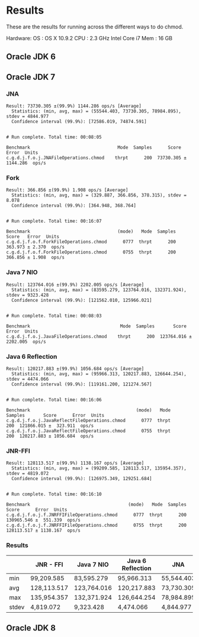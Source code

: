 # Results

These are the results for running across the different ways to do chmod.

Hardware:
OS  : OS X 10.9.2
CPU : 2.3 GHz Intel Core i7
Mem : 16 GB

## Oracle JDK 6
## Oracle JDK 7

### JNA

```
Result: 73730.305 ±(99.9%) 1144.286 ops/s [Average]
  Statistics: (min, avg, max) = (55544.403, 73730.305, 78984.895), stdev = 4844.977
  Confidence interval (99.9%): [72586.019, 74874.591]


# Run complete. Total time: 00:08:05

Benchmark                                 Mode  Samples      Score      Error  Units
c.g.d.j.f.o.j.JNAFileOperations.chmod    thrpt      200  73730.305 ± 1144.286  ops/s
```

### Fork

```
Result: 366.856 ±(99.9%) 1.908 ops/s [Average]
  Statistics: (min, avg, max) = (329.887, 366.856, 378.315), stdev = 8.078
  Confidence interval (99.9%): [364.948, 368.764]


# Run complete. Total time: 00:16:07

Benchmark                                 (mode)   Mode  Samples    Score   Error  Units
c.g.d.j.f.o.f.ForkFileOperations.chmod      0777  thrpt      200  363.973 ± 2.370  ops/s
c.g.d.j.f.o.f.ForkFileOperations.chmod      0755  thrpt      200  366.856 ± 1.908  ops/s
```

### Java 7 NIO

```
Result: 123764.016 ±(99.9%) 2202.005 ops/s [Average]
  Statistics: (min, avg, max) = (83595.279, 123764.016, 132371.924), stdev = 9323.428
  Confidence interval (99.9%): [121562.010, 125966.021]


# Run complete. Total time: 00:08:03

Benchmark                                  Mode  Samples       Score      Error  Units
c.g.d.j.f.o.j.JavaFileOperations.chmod    thrpt      200  123764.016 ± 2202.005  ops/s
```

### Java 6 Reflection

```
Result: 120217.883 ±(99.9%) 1056.684 ops/s [Average]
  Statistics: (min, avg, max) = (95966.313, 120217.883, 126644.254), stdev = 4474.066
  Confidence interval (99.9%): [119161.200, 121274.567]


# Run complete. Total time: 00:16:06

Benchmark                                        (mode)   Mode  Samples       Score      Error  Units
c.g.d.j.f.o.j.JavaReflectFileOperations.chmod      0777  thrpt      200  121866.015 ±  323.911  ops/s
c.g.d.j.f.o.j.JavaReflectFileOperations.chmod      0755  thrpt      200  120217.883 ± 1056.684  ops/s
```

### JNR-FFI

```
Result: 128113.517 ±(99.9%) 1138.167 ops/s [Average]
  Statistics: (min, avg, max) = (99209.585, 128113.517, 135954.357), stdev = 4819.072
  Confidence interval (99.9%): [126975.349, 129251.684]


# Run complete. Total time: 00:16:10

Benchmark                                     (mode)   Mode  Samples       Score      Error  Units
c.g.d.j.f.o.j.f.JNRFFIFileOperations.chmod      0777  thrpt      200  130965.546 ±  551.339  ops/s
c.g.d.j.f.o.j.f.JNRFFIFileOperations.chmod      0755  thrpt      200  128113.517 ± 1138.167  ops/s
```

### Results

|       | JNR - FFI   | Java 7 NIO  | Java 6 Reflection | JNA        | Fork    |
|-------|-------------|-------------|-------------------|------------|---------|
| min   |  99,209.585 |  83,595.279 |  95,966.313       | 55,544.403 | 329.887 |
| avg   | 128,113.517 | 123,764.016 | 120,217.883       | 73,730.305 | 366.856 |
| max   | 135,954.357 | 132,371.924 | 126,644.254       | 78,984.895 | 378.315 |
| stdev |   4,819.072 |   9,323.428 |   4,474.066       |  4,844.977 |   8.078 |

## Oracle JDK 8

